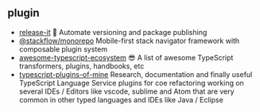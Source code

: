 ## plugin

- [release-it](https://github.com/release-it/release-it) 🚀 Automate versioning and package publishing
- [@stackflow/monorepo](https://github.com/daangn/stackflow) Mobile-first stack navigator framework with composable plugin system
- [awesome-typescript-ecosystem](https://github.com/madou/awesome-typescript-ecosystem) 😎 A list of awesome TypeScript transformers, plugins, handbooks, etc
- [typescript-plugins-of-mine](https://github.com/cancerberoSgx/typescript-plugins-of-mine) Research, documentation and finally useful TypeScript Language Service plugins for coe refactoring working on several IDEs / Editors like vscode, sublime and Atom that are very common in other typed languages and IDEs like Java / Eclipse